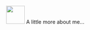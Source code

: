 



 <img src="https://imagizer.imageshack.com/a/img922/7726/re3MmM.gif" width="50"> A little more about me...  


